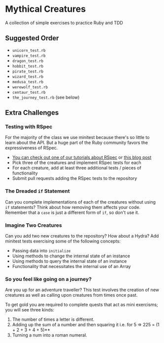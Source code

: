 # Mythical Creatures

A collection of simple exercises to practice Ruby and TDD

## Suggested Order

* `unicorn_test.rb`
* `vampire_test.rb`
* `dragon_test.rb`
* `hobbit_test.rb`
* `pirate_test.rb`
* `wizard_test.rb`
* `medusa_test.rb`
* `werewolf_test.rb`
* `centaur_test.rb`
* `the_journey_test.rb` (see below)

## Extra Challenges

### Testing with RSpec

For the majority of the class we use minitest because there's so little to
learn about the API. But a huge part of the Ruby community favors the
expressiveness of RSpec.

* [You can check out one of our tutorials about RSpec](http://tutorials.jumpstartlab.com/topics/internal_testing/rspec_and_bdd.html)
or [this blog post](http://gregelizondo.github.io/2014/03/03/getting-started-with-rspec-and-unit-testing.html)
* Pick three of the creatures and implement RSpec tests for each
* For each creature, add at least three additional tests / pieces of functionality
* Submit pull requests adding the RSpec tests to the repository

### The Dreaded `if` Statement

Can you complete implementations of each of the creatures without using `if`
statements? Think about how removing them affects your code. Remember that
a `case` is just a different form of `if`, so don't use it.

### Imagine Two Creatures

Can you add two new creatures to the repository? How about a Hydra? Add minitest
tests exercising some of the following concepts:

* Passing data into `initialize`
* Using methods to change the internal state of an instance
* Using methods to query the internal state of an instance
* Functionality that necessitates the internal use of an Array

### So you feel like going on a journey? 
 
 Are you up for an adventure traveller? This test involves the creation of new creatures as well as calling upon
 creatures from times once past. 
 
 To get gold you are required to complete quests that act as mini exercisms; you will see three kinds:
 1. The number of times a letter is different.
 2. Adding up the sum of a number and then squaring it i.e. for 5 => 225 = (1 + 2 + 3 + 4 + 5)**
 3. Turning a num into a roman numeral.
